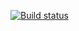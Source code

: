 [![Build status](https://ci.appveyor.com/api/projects/status/ex2bw5ii2a50j6o7/branch/main?svg=true)](https://ci.appveyor.com/project/Mifalem/patterns/branch/main)
